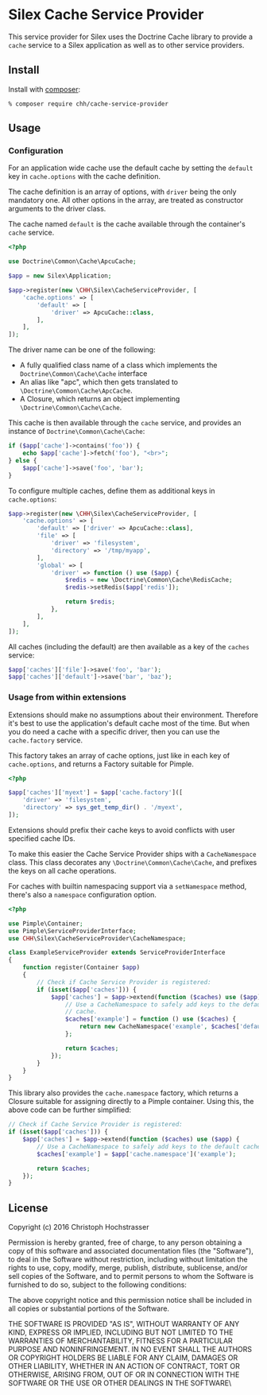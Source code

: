 # Silex Cache Service Provider

This service provider for Silex uses the Doctrine Cache library to provide a `cache` service to a Silex application as well as
to other service providers.

## Install

Install with [composer](https://getcomposer.org):

    % composer require chh/cache-service-provider

## Usage

### Configuration

For an application wide cache use the default cache by setting the `default` key in `cache.options` with the cache definition.

The cache definition is an array of options, with `driver` being the
only mandatory one. All other options in the array, are treated as
constructor arguments to the driver class.

The cache named `default` is the cache available through the container's
`cache` service.

```php
<?php

use Doctrine\Common\Cache\ApcuCache;

$app = new Silex\Application;

$app->register(new \CHH\Silex\CacheServiceProvider, [
    'cache.options' => [
        'default' => [
            'driver' => ApcuCache::class,
        ],
    ],
]);
```

The driver name can be one of the following:

* A fully qualified class name of a class which implements the `Doctrine\Common\Cache\Cache` interface
* An alias like "apc", which then gets translated to
  `\Doctrine\Common\Cache\ApcCache`.
* A Closure, which returns an object implementing
  `\Doctrine\Common\Cache\Cache`.

This cache is then available through the `cache` service, and provides
an instance of `Doctrine\Common\Cache\Cache`:

```php
if ($app['cache']->contains('foo')) {
    echo $app['cache']->fetch('foo'), "<br>";
} else {
    $app['cache']->save('foo', 'bar');
}
```

To configure multiple caches, define them as additional keys in
`cache.options`:

```php
$app->register(new \CHH\Silex\CacheServiceProvider, [
    'cache.options' => [
        'default' => ['driver' => ApcuCache::class],
        'file' => [
            'driver' => 'filesystem',
            'directory' => '/tmp/myapp',
        ],
        'global' => [
            'driver' => function () use ($app) {
                $redis = new \Doctrine\Common\Cache\RedisCache;
                $redis->setRedis($app['redis']);

                return $redis;
            },
        ],
    ],
]);
```

All caches (including the default) are then available as a key of the `caches` service:

```php
$app['caches']['file']->save('foo', 'bar');
$app['caches']['default']->save('bar', 'baz');
```

### Usage from within extensions

Extensions should make no assumptions about their environment. Therefore
it's best to use the application's default cache most of the time. But
when you do need a cache with a specific driver, then you can use the
`cache.factory` service.

This factory takes an array of cache options,
just like in each key of `cache.options`, and returns a Factory suitable
for Pimple.

```php
<?php

$app['caches']['myext'] = $app['cache.factory']([
    'driver' => 'filesystem',
    'directory' => sys_get_temp_dir() . '/myext',
]);
```

Extensions should prefix their cache keys to avoid conflicts
with user specified cache IDs.

To make this easier the Cache Service Provider ships with a `CacheNamespace` class. This
class decorates any `\Doctrine\Common\Cache\Cache`, and prefixes the
keys on all cache operations.

For caches with builtin namespacing support via a `setNamespace` method,
there's also a `namespace` configuration option.

```php
<?php

use Pimple\Container;
use Pimple\ServiceProviderInterface;
use CHH\Silex\CacheServiceProvider\CacheNamespace;

class ExampleServiceProvider extends ServiceProviderInterface
{
    function register(Container $app)
    {
        // Check if Cache Service Provider is registered:
        if (isset($app['caches'])) {
            $app['caches'] = $app->extend(function ($caches) use ($app) {
                // Use a CacheNamespace to safely add keys to the default
                // cache.
                $caches['example'] = function () use ($caches) {
                    return new CacheNamespace('example', $caches['default']);
                };

                return $caches;
            });
        }
    }
}
```

This library also provides the `cache.namespace` factory, which returns a Closure suitable for assigning directly
to a Pimple container. Using this, the above code can be further simplified:

```php
// Check if Cache Service Provider is registered:
if (isset($app['caches'])) {
    $app['caches'] = $app->extend(function ($caches) use ($app) {
        // Use a CacheNamespace to safely add keys to the default cache
        $caches['example'] = $app['cache.namespace']('example');

        return $caches;
    });
}
```

## License

Copyright (c) 2016 Christoph Hochstrasser

Permission is hereby granted, free of charge, to any person obtaining a copy of this software and associated documentation files (the "Software"), to deal in the Software without restriction, including without limitation the rights to use, copy, modify, merge, publish, distribute, sublicense, and/or sell copies of the Software, and to permit persons to whom the Software is furnished to do so, subject to the following conditions:

The above copyright notice and this permission notice shall be included in all copies or substantial portions of the Software.

THE SOFTWARE IS PROVIDED "AS IS", WITHOUT WARRANTY OF ANY KIND, EXPRESS OR IMPLIED, INCLUDING BUT NOT LIMITED TO THE WARRANTIES OF MERCHANTABILITY, FITNESS FOR A PARTICULAR PURPOSE AND NONINFRINGEMENT. IN NO EVENT SHALL THE AUTHORS OR COPYRIGHT HOLDERS BE LIABLE FOR ANY CLAIM, DAMAGES OR OTHER LIABILITY, WHETHER IN AN ACTION OF CONTRACT, TORT OR OTHERWISE, ARISING FROM, OUT OF OR IN CONNECTION WITH THE SOFTWARE OR THE USE OR OTHER DEALINGS IN THE SOFTWARE\
